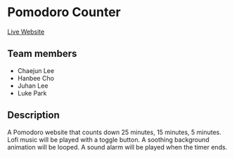 # Pomodoro Counter
[Live Website](https://hanbee17.github.io/llk_teamfe_project1/)

## Team members
- Chaejun Lee
- Hanbee Cho
- Juhan Lee
- Luke Park

## Description
A Pomodoro website that counts down 25 minutes, 15 minutes, 5 minutes. 
Lofi music will be played with a toggle button. 
A soothing background animation will be looped. 
A sound alarm will be played when the timer ends.
